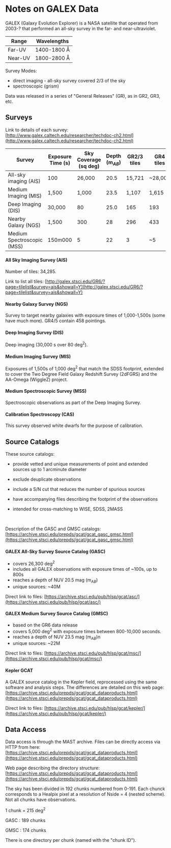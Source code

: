 # Notes on GALEX Data

GALEX (Galaxy Evolution Explorer) is a NASA satellite that operated from 2003-? that performed an all-sky survey in the far- and near-ultraviolet.

| Range   | Wavelengths |
| ------- | ----------- |
| Far-UV  | 1400-1800 Å |
| Near-UV | 1800-2800 Å |

Survey Modes:

* direct imaging - all-sky survey covered 2/3 of the sky
* spectroscopic (grism)

Data was released in a series of "General Releases" (GR), as in GR2, GR3, etc.



## Surveys

Link to details of each survey: [http://www.galex.caltech.edu/researcher/techdoc-ch2.html](http://www.galex.caltech.edu/researcher/techdoc-ch2.html)

| Survey                     | Exposure Time (s) | Sky Coverage (sq deg) | Depth (m$_{AB}$) | GR2/3 tiles | GR4 tiles |
| -------------------------- | ----------------- | --------------------- | ---------------- | ----------- | --------- |
| All-sky imaging (AIS)      | 100               | 26,000                | 20.5             | 15,721      | ~28,000   |
| Medium Imaging (MIS)       | 1,500             | 1,000                 | 23.5             | 1,107       | 1,615     |
| Deep Imaging (DIS)         | 30,000            | 80                    | 25.0             | 165         | 193       |
| Nearby Galaxy (NGS)        | 1,500             | 300                   | 28               | 296         | 433       |
| Medium Spectroscopic (MSS) | 150m000           | 5                     | 22               | 3           | ~5        |



#### All Sky Imaging Survey (AIS)

Number of tiles: 34,285.

Link to list all tiles: [http://galex.stsci.edu/GR6/?page=tilelist&survey=ais&showall=Y](http://galex.stsci.edu/GR6/?page=tilelist&survey=ais&showall=Y)

#### Nearby Galaxy Survey (NGS)

Survey to target nearby galaxies with exposure times of 1,000-1,500s (some have much more). GR4/5 contain 458 pointings.

#### Deep Imaging Survey (DIS)

Deep imaging (30,000 s over 80 deg$^2$).

#### Medium Imaging Survey (MIS)

Exposures of 1,500s of 1,000 deg${^2}$ that match the SDSS footprint, extended to cover the Two Degree Field Galaxy Redshift Survey (2dFGRS) and the AA-Omega (WiggleZ) project.

#### Medium Spectroscopic Survey (MSS)

Spectroscopic observations as part of the Deep Imaging Survey.

#### Calibration Spectroscopy (CAS)

This survey observed white dwarfs for the purpose of calibration.



## Source Catalogs

These source catalogs:

* provide vetted and unique measurements of point and extended sources up to 1 arcminute diameter

* exclude deuplicate observations

* include a S/N cut that reduces the number of spurious sources

* have accompanying files describing the footprint of the observations

* intended for cross-matching to WISE, SDSS, 2MASS

  ​

Description of the GASC and GMSC catalogs: [https://archive.stsci.edu/prepds/gcat/gcat_gasc_gmsc.html](https://archive.stsci.edu/prepds/gcat/gcat_gasc_gmsc.html)



#### GALEX All-Sky Survey Source Catalog (GASC)

* covers 26,300 deg$^2$
* includes all GALEX observations with exposure times of ~100s, up to 800s
* reaches a depth of NUV 20.5 mag (m$_{AB}$)
* unique sources: ~40M

Direct link to files: [https://archive.stsci.edu/pub/hlsp/gcat/asc/](https://archive.stsci.edu/pub/hlsp/gcat/asc/)

#### GALEX Medium Survey Source Catalog (GMSC)

* based on the GR6 data release
* covers 5,000 deg$^2$ with exposure times between 800-10,000 seconds.
* reaches a depth of NUV 23.5 mag (m$_{AB}$)n 
* unique sources: ~22M

Direct link to files: [https://archive.stsci.edu/pub/hlsp/gcat/msc/](https://archive.stsci.edu/pub/hlsp/gcat/msc/)

#### Kepler GCAT

A GALEX source catalog in the Kepler field, reprocessed using the same software and analysis steps. The differences are detailed on this web page: [https://archive.stsci.edu/prepds/gcat/gcat_dataproducts.html](https://archive.stsci.edu/prepds/gcat/gcat_dataproducts.html)

Direct link to files: [https://archive.stsci.edu/pub/hlsp/gcat/kepler/](https://archive.stsci.edu/pub/hlsp/gcat/kepler/)

## Data Access

Data access is through the MAST archive. Files can be directly access via HTTP from here: [https://archive.stsci.edu/prepds/gcat/gcat_dataproducts.html](https://archive.stsci.edu/prepds/gcat/gcat_dataproducts.html)

Web page describing the directory structure: [https://archive.stsci.edu/prepds/gcat/gcat_dataproducts.html](https://archive.stsci.edu/prepds/gcat/gcat_dataproducts.html)

The sky has been divided in 192 chunks numbered from 0-191. Each chunck corresponds to a Healpix pixel at a resolution of Nside = 4 (nested scheme). Not all chunks have observations.

1 chunk = 215 deg$^2$

GASC : 189 chunks

GMSC : 174 chunks

There is one directory per chunk (named with the "chunk ID").